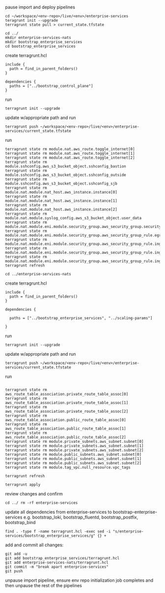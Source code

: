 pause import and deploy pipelines

```
cd ~/workspace/<env-repo>/live/<env>/enterprise-services
teragrunt init --upgrade
terragrunt state pull > current_state.tfstate
```
```
cd ../
mkdir enterprise-services-nats
mkdir bootstrap_enterprise_services
cd bootstrap_enterprise_services
```

create terragrunt.hcl
 ```
 include {
   path = find_in_parent_folders()
 }

 dependencies {
   paths = ["../bootstrap_control_plane"]
 }
 ```

run

```
terragrunt init --upgrade
```
update w/appropriate path and run
```
terragrunt push ~/workspace/<env-repo>/live/<env>/enterprise-services/current_state.tfstate
```
run
```
terragrunt state rm module.nat.aws_route.toggle_internet[0]
terragrunt state rm module.nat.aws_route.toggle_internet[1]
terragrunt state rm module.nat.aws_route.toggle_internet[2]
terragrunt state rm module.sshconfig.aws_s3_bucket_object.sshconfig_bastion
terragrunt state rm module.sshconfig.aws_s3_bucket_object.sshconfig_outside
terragrunt state rm module.sshconfig.aws_s3_bucket_object.sshconfig_sjb
terragrunt state rm module.nat.module.nat_host.aws_instance.instance[0]
terragrunt state rm module.nat.module.nat_host.aws_instance.instance[1]
terragrunt state rm module.nat.module.nat_host.aws_instance.instance[2]
terragrunt state rm module.nat.module.syslog_config.aws_s3_bucket_object.user_data
terragrunt state rm module.nat.module.eni.module.security_group.aws_security_group.security_group
terragrunt state rm module.nat.module.eni.module.security_group.aws_security_group_rule.egress_rules[0]
terragrunt state rm module.nat.module.eni.module.security_group.aws_security_group_rule.ingress_rules[0]
terragrunt state rm module.nat.module.eni.module.security_group.aws_security_group_rule.ingress_rules[1]
terragrunt state rm module.nat.module.eni.module.security_group.aws_security_group_rule.ingress_rules[2]
terragrunt refresh
```

```
cd ../enterprise-services-nats
```
create terragrunt.hcl
```
include {
  path = find_in_parent_folders()
}

dependencies {

  paths = ["../bootstrap_enterprise_services", "../scaling-params"]

}
```

run
```
terragrunt init --upgrade
```
update w/appropriate path and run
```
terragrunt push ~/workspace/<env-repo>/live/<env>/enterprise-services/current_state.tfstate
```
run
```

terragrunt state rm aws_route_table_association.private_route_table_assoc[0]
terragrunt state rm aws_route_table_association.private_route_table_assoc[1]
terragrunt state rm aws_route_table_association.private_route_table_assoc[2]
terragrunt state rm aws_route_table_association.public_route_table_assoc[0]
terragrunt state rm aws_route_table_association.public_route_table_assoc[1]
terragrunt state rm aws_route_table_association.public_route_table_assoc[2]
terragrunt state rm module.private_subnets.aws_subnet.subnet[0]
terragrunt state rm module.private_subnets.aws_subnet.subnet[1]
terragrunt state rm module.private_subnets.aws_subnet.subnet[2]
terragrunt state rm module.public_subnets.aws_subnet.subnet[0]
terragrunt state rm module.public_subnets.aws_subnet.subnet[1]
terragrunt state rm module.public_subnets.aws_subnet.subnet[2]
terragrunt state rm module.tag_vpc.null_resource.vpc_tags

terragrunt refresh

terragrunt apply
```
review changes and confirm

``
cd ../
rm -rf enterprise-services
``

update all dependencies from enterprise-services to bootstrap-enterprise-services
e.g. bootstrap_loki, bootstrap_fluentd, bootstrap_postfix, bootstrap_bind
```
find . -type f -name terragrunt.hcl -exec sed -i "s/enterprise-services/bootstrap_enterprise_services/g" {} +
```
add and commit all changes:
```
git add -u
git add bootstrap_enterprise_services/terragrunt.hcl
git add enterprise-services-nats/terragrunt.hcl
git commit -m "break apart enterprise-services"
git push
```

unpause import pipeline, ensure env repo initialization job completes and then unpause the rest of the pipelines